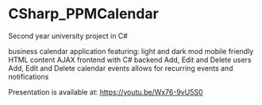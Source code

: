 # CSharp_PPMCalendar
Second year university project in C# 

business calendar application featuring:
light and dark mod
mobile friendly HTML content
AJAX frontend with C# backend
Add, Edit and Delete users
Add, Edit and Delete calendar events
allows for recurring events and notifications

Presentation is available at: https://youtu.be/Wx76-9vU5S0


